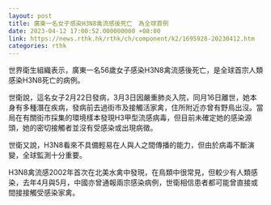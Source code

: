 ```yaml
---
layout: post
title: 廣東一名女子感染H3N8禽流感後死亡　為全球首例
date: 2023-04-12 17:00:52.000000000 +08:00
link: https://news.rthk.hk/rthk/ch/component/k2/1695928-20230412.htm
categories: rthk
---
```


世界衛生組織表示，廣東一名56歲女子感染H3N8禽流感後死亡，是全球首宗人類感染H3N8死亡的病例。

世衛說，這名女子2月22日發病，3月3日因嚴重肺炎入院，同月16日離世，她本身有多種潛在疾病，發病前去過街市及接觸活家禽，住所附近亦曾有野鳥出沒。當局在有關街市採集的環境樣本發現H3甲型流感病毒，但目前未確定她的感染源頭，她的密切接觸者並沒有受感染或出現病徵。

世衛又說，H3N8看來不具備輕易在人與人之間傳播的能力，但由於病毒不斷演變，全球監測十分重要。

H3N8禽流感2002年首次在北美水禽中發現，在鳥類中很常見，但較少有人類感染，去年4月與5月，中國亦曾通報兩宗感染病例，世衛相信患者都可能曾直接或間接接觸受感染家禽。
